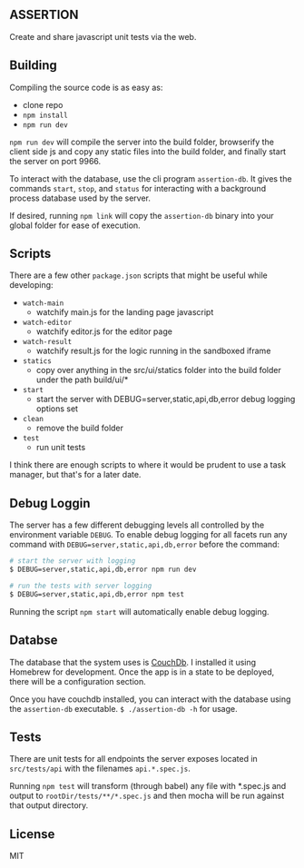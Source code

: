 ASSERTION
---------

Create and share javascript unit tests via the web. 

Building
--------

Compiling the source code is as easy as:

- clone repo
- `npm install`
- `npm run dev`

`npm run dev` will compile the server into the build folder, browserify the client side js and copy any static files into the build folder, and finally start the server on port 9966.

To interact with the database, use the cli program `assertion-db`. It gives the commands `start`, `stop`, and `status` for interacting with a background process database used by the server.

If desired, running `npm link` will copy the `assertion-db` binary into your global folder for ease of execution.

Scripts
-------

There are a few other `package.json` scripts that might be useful while developing:

- `watch-main`
  - watchify main.js for the landing page javascript
- `watch-editor`
  - watchify editor.js for the editor page
- `watch-result`
  - watchify result.js for the logic running in the sandboxed iframe
- `statics`
  - copy over anything in the src/ui/statics folder into the build folder under the path build/ui/*
- `start`
  - start the server with DEBUG=server,static,api,db,error debug logging options set
- `clean`
  - remove the build folder
- `test`
  - run unit tests

I think there are enough scripts to where it would be prudent to use a task manager, but that's for a later date.

Debug Loggin
------------

The server has a few different debugging levels all controlled by the environment variable `DEBUG`. To enable debug logging for all facets run any command with `DEBUG=server,static,api,db,error` before the command:

```bash
# start the server with logging
$ DEBUG=server,static,api,db,error npm run dev

# run the tests with server logging
$ DEBUG=server,static,api,db,error npm test
```

Running the script `npm start` will automatically enable debug logging.

Databse
-------

The database that the system uses is [CouchDb](http://couchdb.apache.org/). I installed it using Homebrew for development. Once the app is in a state to be deployed, there will be a configuration section. 

Once you have couchdb installed, you can interact with the database using the `assertion-db` executable. `$ ./assertion-db -h` for usage.

Tests
-----

There are unit tests for all endpoints the server exposes located in `src/tests/api` with the filenames `api.*.spec.js`.

Running `npm test` will transform (through babel) any file with *.spec.js and output to `rootDir/tests/**/*.spec.js` and then mocha will be run against that output directory.

License
-------

MIT